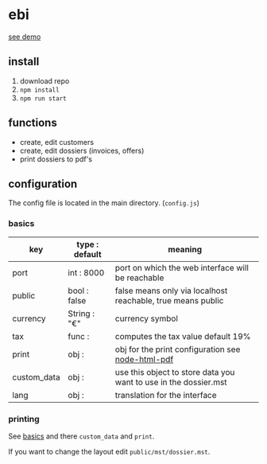 # ebi

[see demo](https://ebi-demo.herokuapp.com/)

## install

1. download repo
2. `npm install`
3. `npm run start`

## functions

- create, edit customers
- create, edit dossiers (invoices, offers)
- print dossiers to pdf's

## configuration

The config file is located in the main directory. (`config.js`)

### basics

| key             | type : default  | meaning                                                                                                             |
| --------------- | --------------- | ------------------------------------------------------------------------------------------------------------------- |
| port            | int : 8000      | port on which the web interface will be reachable                                                                   |
| public          | bool : false    | false means only via localhost reachable, true means public                                                         |
| currency        | String : "€"    | currency symbol                                                                                                     |
| tax             | func :          | computes the tax value default 19%                                                                                  |
| print           | obj :           | obj for the print configuration see [node-html-pdf](https://github.com/marcbachmann/node-html-pdf)                 |
| custom_data     | obj :           | use this object to store data you want to use in the dossier.mst                                                    |
| lang            | obj :           | translation for the interface                                                                                       |

### printing

See [basics](#basics) and there `custom_data` and `print`.

If you want to change the layout edit `public/mst/dossier.mst`.
